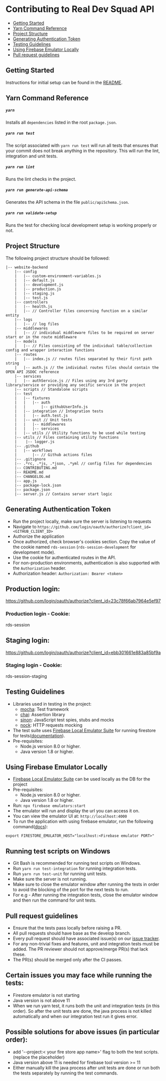 # Contributing to Real Dev Squad API

- [Getting Started](#getting-started)
- [Yarn Command Reference](#yarn-command-reference)
- [Project Structure](#project-structure)
- [Generating Authentication Token](#generating-authentication-token)
- [Testing Guidelines](#testing-guidelines)
- [Using Firebase Emulator Locally](#using-firebase-emulator-locally)
- [Pull request guidelines](#pull-request-guidelines)

## Getting Started

Instructions for initial setup can be found in the [README](README.md).

## Yarn Command Reference

##### `yarn`

Installs all `dependencies` listed in the root `package.json`.

##### `yarn run test`

The script associated with `yarn run test` will run all tests that ensures that your commit does not break anything in the
repository. This will run the lint, integration and unit tests.

##### `yarn run lint`

Runs the lint checks in the project.

##### `yarn run generate-api-schema`

Generates the API schema in the file `public/apiSchema.json`.

##### `yarn run validate-setup`

Runs the test for checking local development setup is working properly or not.

## Project Structure

The following project structure should be followed:

```shell script
|-- website-backend
    |-- config
    |   |-- custom-environment-variables.js
    |   |-- default.js
    |   |-- development.js
    |   |-- production.js
    |   |-- staging.js
    |   |-- test.js
    |-- controllers
    |   |-- health.js
    |   |-- // Controller files concerning function on a similar entity
    |-- logs
    |   |-- // log files
    |-- middlewares
    |   |-- // individual middleware files to be required on server start or in the route middleware
    |-- models
    |   |-- // Files consisting of the individual table/collection config and wrapper interaction functions
    |-- routes
    |   |-- index.js // routes files separated by their first path string
    |   |-- auth.js // the individual routes files should contain the OPEN API JSDOC reference
    |-- services
    |   |-- authService.js // Files using any 3rd party library/service or providing any secific service in the project
    |-- scripts // Standalone scripts
    |-- test
    |   |-- fixtures
    |   |   |-- auth
    |   |       |-- githubUserInfo.js
    |   |-- integration // Integration tests
    |   |   |-- auth.test.js
    |   |-- unit // Unit tests
    |   |   |-- middlewares
    |   |   |-- services
    |   |-- utils // Utility functions to be used while testing
    |-- utils // Files containing utility functions
    |    |-- logger.js
    |-- .github
    |   |-- workflows
    |       |-- // Github actions files
    |-- .gitignore
    |-- .*rc, .*js, .*json, .*yml // config files for dependencies
    |-- CONTRIBUTING.md
    |-- README.md
    |-- CHANGELOG.md
    |-- app.js
    |-- package-lock.json
    |-- package.json
    |-- server.js // Contains server start logic

```

## Generating Authentication Token

- Run the project locally, make sure the server is listening to requests
- Navigate to `https://github.com/login/oauth/authorize?client_id=<GITHUB_CLIENT_ID>`
- Authorize the application
- Once authorized, check browser's cookies section. Copy the value of the cookie named `rds-session` (`rds-session-development` for development mode).
- Use the cookie for authenticated routes in the API.
- For non-production environments, authentication is also supported with the `Authorization` header.
- Authorization header: `Authorization: Bearer <token>`

## Production login:

https://github.com/login/oauth/authorize?client_id=23c78f66ab7964e5ef97

### Production login - Cookie:

rds-session

## Staging login:

https://github.com/login/oauth/authorize?client_id=ebb301661e883a85bf9a

### Staging login - Cookie:

rds-session-staging

## Testing Guidelines

- Libraries used in testing in the project:
  - [mocha](https://mochajs.org/): Test framework
  - [chai](https://www.chaijs.com/): Assertion library
  - [sinon](https://sinonjs.org/): JavaScript test spies, stubs and mocks
  - [nock](https://github.com/nock/nock/blob/main/README.md): HTTP requests mocking
- The test suite uses [Firebase Local Emulator Suite](https://firebase.google.com/docs/emulator-suite) for running firestore for tests([documentation](https://firebase.google.com/docs/emulator-suite/install_and_configure)).
- Pre-requisites:
  - Node.js version 8.0 or higher.
  - Java version 1.8 or higher.

## Using Firebase Emulator Locally

- [Firebase Local Emulator Suite](https://firebase.google.com/docs/emulator-suite) can be used locally as the DB for the project
- Pre-requisites:
  - Node.js version 8.0 or higher.
  - Java version 1.8 or higher.
- Run: `npx firebase emulators:start`
- The emulator will run and display the url you can access it on.
- You can view the emulator UI at: `http://localhost:4000`
- To run the application with using firebase emulator, run the following command([docs](https://firebase.google.com/docs/emulator-suite/connect_firestore#admin_sdks)):

```shell
export FIRESTORE_EMULATOR_HOST="localhost:<Firebase emulator PORT>"
```

## Running test scripts on Windows

- Git Bash is recommended for running test scripts on Windows.
- Run `yarn run test-integration` for running integration tests.
- Run `yarn run test-unit` for running unit tests.
- Make sure the server is not running.
- Make sure to close the emulator window after running the tests in order to avoid the blocking of the port for the next tests to run.
- For e.g - After running the integration tests, close the emulator window and then run the command for unit tests.

## Pull request guidelines

- Ensure that the tests pass locally before raising a PR.
- All pull requests should have base as the develop branch.
- Every pull request should have associated issue(s) on our [issue tracker](https://github.com/Real-Dev-Squad/website-backend/issues).
- For any non-trivial fixes and features, unit and integration tests must be added. The PR reviewer should not approve/merge PR(s) that lack these.
- The PR(s) should be merged only after the CI passes.

## Certain issues you may face while running the tests:

- Firestore emulator is not starting
- Java version is not above 11
- When we run yarn test, it runs both the unit and integration tests (in this order). So after the unit tests are done, the java process is not killed automatically and when our integration test run it gives error.

## Possible solutions for above issues (in particular order):

- add '--project:< your fire store app name>' flag to both the test scripts. (replace the placeholder)
- Java version above 11 is needed for firebase tool version >= 11
- Either manually kill the java process after unit tests are done or run both the tests separately by running the test commands.
